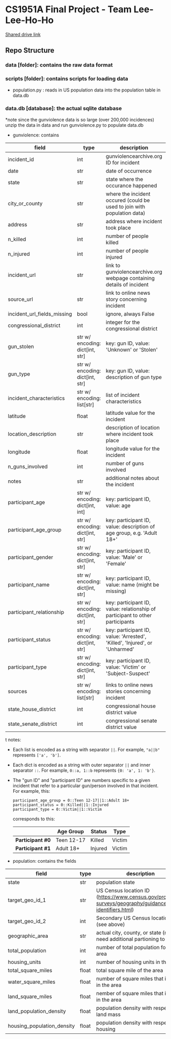 # CS1951A Final Project - Team Lee-Lee-Ho-Ho

[Shared drive link](https://drive.google.com/drive/u/0/folders/0AFUpf_youHivUk9PVA)

## Repo Structure

### data [folder]: contains the raw data format

### scripts [folder]: contains scripts for loading data

-   population.py : reads in US population data into the population table in data.db

### data.db [database]: the actual sqlite database

\*note since the gunviolence data is so large (over 200,000 incidences) unzip the data in data and run gunviolence.py to populate data.db

-   gunviolence: contains

| field                       | type                            | description                                                                   | required? |
| --------------------------- | ------------------------------- | ----------------------------------------------------------------------------- | --------- |
| incident_id                 | int                             | gunviolencearchive.org ID for incident                                        | yes       |
| date                        | str                             | date of occurrence                                                            | yes       |
| state                       | str                             | state where the occurance happened                                            | yes       |
| city_or_county              | str                             | where the incident occured (could be used to join with population data)       | yes       |
| address                     | str                             | address where incident took place                                             | yes       |
| n_killed                    | int                             | number of people killed                                                       | yes       |
| n_injured                   | int                             | number of people injured                                                      | yes       |
| incident_url                | str                             | link to gunviolencearchive.org webpage containing details of incident         | yes       |
| source_url                  | str                             | link to online news story concerning incident                                 | no        |
| incident_url_fields_missing | bool                            | ignore, always False                                                          | yes       |
| congressional_district      | int                             | integer for the congressional district                                        | no        |
| gun_stolen                  | str w/ encoding: dict[int, str] | key: gun ID, value: 'Unknown' or 'Stolen'                                     | no        |
| gun_type                    | str w/ encoding: dict[int, str] | key: gun ID, value: description of gun type                                   | no        |
| incident_characteristics    | str w/ encoding: list[str]      | list of incident characteristics                                              | no        |
| latitude                    | float                           | latitude value for the incident                                               | no        |
| location_description        | str                             | description of location where incident took place                             | no        |
| longitude                   | float                           | longitude value for the incident                                              | no        |
| n_guns_involved             | int                             | number of guns involved                                                       | no        |
| notes                       | str                             | additional notes about the incident                                           | no        |
| participant_age             | str w/ encoding: dict[int, int] | key: participant ID, value: age                                               | no        |
| participant_age_group       | str w/ encoding: dict[int, str] | key: participant ID, value: description of age group, e.g. 'Adult 18+'        | no        |
| participant_gender          | str w/ encoding: dict[int, str] | key: participant ID, value: 'Male' or 'Female'                                | no        |
| participant_name            | str w/ encoding: dict[int, str] | key: participant ID, value: name (might be missing)                           | no        |
| participant_relationship    | str w/ encoding: dict[int, str] | key: participant ID, value: relationship of participant to other participants | no        |
| participant_status          | str w/ encoding: dict[int, str] | key: participant ID, value: 'Arrested', 'Killed', 'Injured', or 'Unharmed'    | no        |
| participant_type            | str w/ encoding: dict[int, str] | key: participant ID, value: 'Victim' or 'Subject-Suspect'                     | no        |
| sources                     | str w/ encoding: list[str]      | links to online news stories concerning incident                              | no        |
| state_house_district        | int                             | congressional house district value                                            | no        |
| state_senate_district       | int                             | congressional senate district value                                           | no        |

t notes:

-   Each list is encoded as a string with separator `||`. For example, `"a||b"` represents `['a', 'b']`.
-   Each dict is encoded as a string with outer separator `||` and inner separator `::`. For example, `0::a, 1::b` represents `{0: 'a', 1: 'b'}`.
-   The "gun ID" and "participant ID" are numbers specific to a given incident that refer to a particular gun/person involved in that incident. For example, this:

    ```
    participant_age_group = 0::Teen 12-17||1::Adult 18+
    participant_status = 0::Killed||1::Injured
    participant_type = 0::Victim||1::Victim
    ```

    corresponds to this:

    |                    | Age Group  | Status  | Type   |
    | ------------------ | ---------- | ------- | ------ |
    | **Participant #0** | Teen 12-17 | Killed  | Victim |
    | **Participant #1** | Adult 18+  | Injured | Victim |

-   population: contains the fields

| field                      | type  | description                                                                                             | required? |
| -------------------------- | ----- | ------------------------------------------------------------------------------------------------------- | --------- |
| state                      | str   | population state                                                                                        | yes       |
| target_geo_id_1            | str   | US Census location ID (https://www.census.gov/programs-surveys/geography/guidance/geo-identifiers.html) | yes       |
| target_geo_id_2            | int   | Secondary US Census location ID (see above)                                                             | yes       |
| geographic_area            | str   | actual city, county, or state (might need additional partioning to use)                                 | yes       |
| total_population           | int   | number of total population for the area                                                                 | no        |
| housing_units              | int   | number of housing units in the area                                                                     | no        |
| total_square_miles         | float | total square mile of the area                                                                           | no        |
| water_square_miles         | float | number of square miles that is water in the area                                                        | no        |
| land_square_miles          | float | nember of square miles that is land in the area                                                         | no        |
| land_population_density    | float | population density with respect to land mass                                                            | no        |
| housing_population_density | float | population density with respect to housing                                                              | no        |
